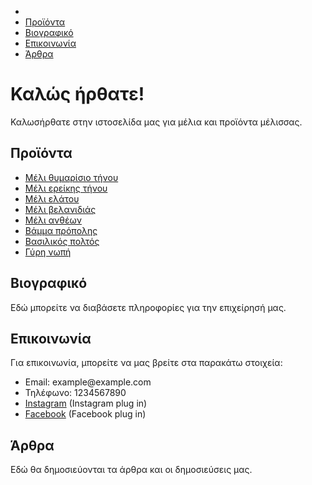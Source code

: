 <!DOCTYPE html>
<html lang="el">
<head>
    <meta charset="UTF-8">
    <meta name="viewport" content="width=device-width, initial-scale=1.0">
    <title>Μέλια και Προϊόντα Μέλισσας</title>
    <!-- Προσθήκη εξωτερικού CSS αρχείου, εάν είναι απαραίτητο -->
    <!-- <link rel="stylesheet" href="styles.css"> -->
</head>
<body>

<!-- Μπάρα πλοήγησης -->
<nav>
    <ul>
        <li><a href="index.html" style="display: none;">Αρχική</a></li>
        <li><a href="products.html">Προϊόντα</a></li>
        <li><a href="about.html">Βιογραφικό</a></li>
        <li><a href="contact.html">Επικοινωνία</a></li>
        <li><a href="articles.html">Άρθρα</a></li>
    </ul>
</nav>

<!-- Αρχική σελίδα -->
<h1>Καλώς ήρθατε!</h1>
<p>Καλωσήρθατε στην ιστοσελίδα μας για μέλια και προϊόντα μέλισσας.</p>

<!-- Υποσελίδα προϊόντων -->
<h2>Προϊόντα</h2>
<ul>
    <li><a href="product1.html">Μέλι θυμαρίσιο τήνου</a></li>
    <li><a href="product2.html">Μέλι ερείκης τήνου</a></li>
    <li><a href="product3.html">Μέλι ελάτου</a></li>
    <li><a href="product4.html">Μέλι βελανιδιάς</a></li>
    <li><a href="product5.html">Μέλι ανθέων</a></li>
    <li><a href="product6.html">Βάμμα πρόπολης</a></li>
    <li><a href="product7.html">Βασιλικός πολτός</a></li>
    <li><a href="product8.html">Γύρη νωπή</a></li>
</ul>

<!-- Υποσελίδα βιογραφικού -->
<h2>Βιογραφικό</h2>
<p>Εδώ μπορείτε να διαβάσετε πληροφορίες για την επιχείρησή μας.</p>

<!-- Υποσελίδα επικοινωνίας -->
<h2>Επικοινωνία</h2>
<p>Για επικοινωνία, μπορείτε να μας βρείτε στα παρακάτω στοιχεία:</p>
<ul>
    <li>Email: example@example.com</li>
    <li>Τηλέφωνο: 1234567890</li>
    <li><a href="#">Instagram</a> (Instagram plug in)</li>
    <li><a href="#">Facebook</a> (Facebook plug in)</li>
</ul>

<!-- Υποσελίδα άρθρων -->
<h2>Άρθρα</h2>
<p>Εδώ θα δημοσιεύονται τα άρθρα και οι δημοσιεύσεις μας.</p>

</body>
</html>
